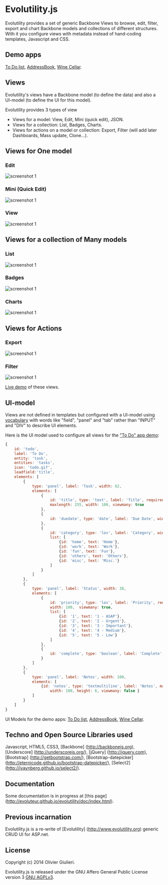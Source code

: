 # Evolutility.js

Evolutility provides a set of generic Backbone Views to browse, edit, filter, export and chart Backbone models and collections of different structures.
With it you configure views with metadata instead of hand-coding templates, Javascript and CSS.

## Demo apps

[To Do list](http://evoluteur.github.io/evolutility/demo/index.html#todo/list),
[AddressBook](http://evoluteur.github.io/evolutility/demo/index.html#contact/list),
[Wine Cellar](http://evoluteur.github.io/evolutility/demo/index.html#winecellar/list).

## Views

Evolutility's views have a Backbone model (to define the data) and also a UI-model (to define the UI for this model).

Evolutility provides 3 types of view
* Views for a model: View, Edit, Mini (quick edit), JSON.
* Views for a collection: List, Badges, Charts.
* Views for actions on a model or collection: Export, Filter (will add later Dashboards, Mass update, Clone...).

## Views for One model
### Edit
![screenshot 1](https://raw.githubusercontent.com/evoluteur/evolutility/master/doc/screenshots/one-edit.png)
### Mini (Quick Edit)
![screenshot 1](https://raw.githubusercontent.com/evoluteur/evolutility/master/doc/screenshots/one-mini.png)
### View
![screenshot 1](https://raw.githubusercontent.com/evoluteur/evolutility/master/doc/screenshots/one-view.png)

## Views for a collection of Many models
### List
![screenshot 1](https://raw.githubusercontent.com/evoluteur/evolutility/master/doc/screenshots/many-list.png)
### Badges
![screenshot 1](https://raw.githubusercontent.com/evoluteur/evolutility/master/doc/screenshots/many-badges.png)
### Charts
![screenshot 1](https://raw.githubusercontent.com/evoluteur/evolutility/master/doc/screenshots/many-charts.png)

## Views for Actions
### Export
![screenshot 1](https://raw.githubusercontent.com/evoluteur/evolutility/master/doc/screenshots/action-export.png)
### Filter
![screenshot 1](https://raw.githubusercontent.com/evoluteur/evolutility/master/doc/screenshots/action-filter.png)


[Live demo](http://evoluteur.github.io/evolutility/index.html) of these views.

## UI-model

Views are not defined in templates but configured with a UI-model using [vocabulary](http://evoluteur.github.io/evolutility/doc/ui-model.html) with words like "field", "panel" and "tab" rather than "INPUT" and "DIV" to describe UI elements.

Here is the UI model used to configure all views for the ["To Do" app demo](http://evoluteur.github.io/evolutility/demo/index.html#todo/list):

```javascript
{
    id: 'todo',
    label: 'To Do',
    entity: 'task',
    entities: 'tasks',
    icon: 'todo.gif',
    leadfield:'title',
    elements: [
        {
            type: 'panel', label: 'Task', width: 62,
            elements: [
                {
                    id: 'title', type: 'text', label: 'Title', required: true,
                    maxlength: 255, width: 100, viewmany: true
                },
                {
                    id: 'duedate', type: 'date', label: 'Due Date', width: 62, viewmany: true
                },
                {
                    id: 'category', type: 'lov', label: 'Category', width: 38, viewmany: true,
                    list: [
                        {id: 'home', text: 'Home'},
                        {id: 'work', text: 'Work'},
                        {id: 'fun', text: 'Fun'},
                        {id: 'others', text: 'Others'},
                        {id: 'misc', text: 'Misc.'}
                    ]
                }
            ]
        },
        {
            type: 'panel', label: 'Status', width: 38,
            elements: [
                {
                    id: 'priority', type: 'lov', label: 'Priority', required: true,
                    width: 100,  viewmany: true,
                    list: [
                        {id: '1', text: '1 - ASAP'},
                        {id: '2', text: '2 - Urgent'},
                        {id: '3', text: '3 - Important'},
                        {id: '4', text: '4 - Medium'},
                        {id: '5', text: '5 - Low'}
                    ]
                },
                {
                    id: 'complete', type: 'boolean', label: 'Complete', width: 100, viewmany: true
                }
            ]
        },
        {
            type: 'panel', label: 'Notes', width: 100,
            elements: [
                {id: 'notes', type: 'textmultiline', label: 'Notes', maxlength: 1000,
                    width: 100, height: 6, viewmany: false }
            ]
        }
    ]
}
```

UI Models for the demo apps:
[To Do list](http://github.com/evoluteur/evolutility/blob/master/js/ui-models/apps/todo.js),
[AddressBook](http://github.com/evoluteur/evolutility/blob/master/js/ui-models/apps/contacts.js),
[Wine Cellar](http://github.com/evoluteur/evolutility/blob/master/js/ui-models/apps/winecellar.js).

## Techno and Open Source Libraries used

Javascript, HTML5, CSS3,
[Backbone] (http://backbonejs.org),
[Underscore] (http://underscorejs.org/),
[jQuery] (http://jquery.com),
[Bootstrap] (http://getbootstrap.com/),
[Bootstrap-datepicker] (http://eternicode.github.io/bootstrap-datepicker/),
[Select2] (http://ivaynberg.github.io/select2/).

## Documentation

Some documentation is in progress at [this page] (http://evoluteur.github.io/evolutility/doc/index.html).

## Previous incarnation

Evolutility.js is a re-write of [Evolutility] (http://www.evolutility.org) generic CRUD UI for ASP.net.


## License

Copyright (c) 2014 Olivier Giulieri.

Evolutility.js is released under the GNU Affero General Public License version 3 [GNU AGPLv3](http://www.gnu.org/licenses/agpl-3.0.html).

